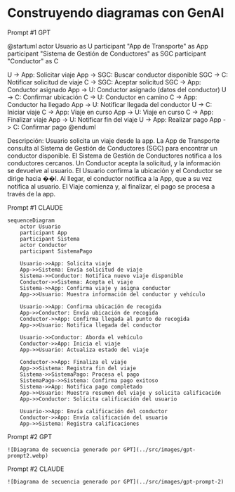 # Construyendo diagramas con GenAI

Prompt #1 GPT

@startuml
actor Usuario as U
participant "App de Transporte" as App
participant "Sistema de Gestión de Conductores" as SGC
participant "Conductor" as C

U -> App: Solicitar viaje
App -> SGC: Buscar conductor disponible
SGC -> C: Notificar solicitud de viaje
C -> SGC: Aceptar solicitud
SGC -> App: Conductor asignado
App -> U: Conductor asignado (datos del conductor)
U -> C: Confirmar ubicación
C -> U: Conductor en camino
C -> App: Conductor ha llegado
App -> U: Notificar llegada del conductor
U -> C: Iniciar viaje
C -> App: Viaje en curso
App -> U: Viaje en curso
C -> App: Finalizar viaje
App -> U: Notificar fin del viaje
U -> App: Realizar pago
App -> C: Confirmar pago
@enduml


Descripción:
Usuario solicita un viaje desde la app.
La App de Transporte consulta al Sistema de Gestión de Conductores (SGC) para encontrar un conductor disponible.
El Sistema de Gestión de Conductores notifica a los conductores cercanos.
Un Conductor acepta la solicitud, y la información se devuelve al usuario.
El Usuario confirma la ubicación y el Conductor se dirige hacia ��l.
Al llegar, el conductor notifica a la App, que a su vez notifica al usuario.
El Viaje comienza y, al finalizar, el pago se procesa a través de la app.

Prompt #1 CLAUDE

```
sequenceDiagram
    actor Usuario
    participant App
    participant Sistema
    actor Conductor
    participant SistemaPago

    Usuario->>App: Solicita viaje
    App->>Sistema: Envía solicitud de viaje
    Sistema->>Conductor: Notifica nuevo viaje disponible
    Conductor->>Sistema: Acepta el viaje
    Sistema->>App: Confirma viaje y asigna conductor
    App->>Usuario: Muestra información del conductor y vehículo

    Usuario->>App: Confirma ubicación de recogida
    App->>Conductor: Envía ubicación de recogida
    Conductor->>App: Confirma llegada al punto de recogida
    App->>Usuario: Notifica llegada del conductor

    Usuario->>Conductor: Aborda el vehículo
    Conductor->>App: Inicia el viaje
    App->>Usuario: Actualiza estado del viaje

    Conductor->>App: Finaliza el viaje
    App->>Sistema: Registra fin del viaje
    Sistema->>SistemaPago: Procesa el pago
    SistemaPago->>Sistema: Confirma pago exitoso
    Sistema->>App: Notifica pago completado
    App->>Usuario: Muestra resumen del viaje y solicita calificación
    App->>Conductor: Solicita calificación del usuario

    Usuario->>App: Envía calificación del conductor
    Conductor->>App: Envía calificación del usuario
    App->>Sistema: Registra calificaciones

```

Prompt #2 GPT

```
![Diagrama de secuencia generado por GPT](../src/images/gpt-prompt2.webp)
```

Prompt #2 CLAUDE

```
![Diagrama de secuencia generado por GPT](../src/images/gpt-prompt-2)

```



